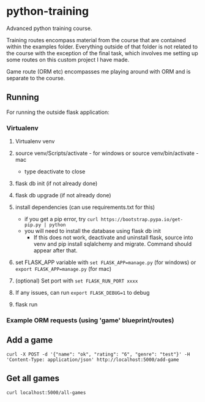 # python-training

Advanced python training course.

Training routes encompass material from the course that are contained within the examples folder. Everything outside 
of that folder is not related to the course with the exception of the final task, which involves me setting 
up some routes on this custom project I have made. 

Game route (ORM etc) encompasses me playing around with ORM and is separate to the course. 

## Running

For running the outside flask application:

### Virtualenv

1) Virtualenv venv
2) source venv/Scripts/activate - for windows 
    or source venv/bin/activate - mac
    - type deactivate to close
3) flask db init (if not already done)
4) flask db upgrade (if not already done)
5) install dependencies (can use requirements.txt for this)
    - if you get a pip error, try `curl https://bootstrap.pypa.io/get-pip.py | python`
    - you will need to install the database using flask db init 
        - If this does not work, deactivate and uninstall flask, source into venv and pip install sqlalchemy and migrate. Command should appear after that. 

6) set FLASK_APP variable with
    `set FLASK_APP=manage.py` (for windows)
    or `export FLASK_APP=manage.py` (for mac)
7) (optional) Set port with `set FLASK_RUN_PORT xxxx`
8) If any issues, can run `export FLASK_DEBUG=1` to debug
9) flask run

### Example ORM requests (using 'game' blueprint/routes)

## Add a  game

`curl -X POST -d '{"name": "ok", "rating": "6", "genre": "test"}' -H 'Content-Type: application/json' http://localhost:5000/add-game`

## Get all games 

`curl localhost:5000/all-games`